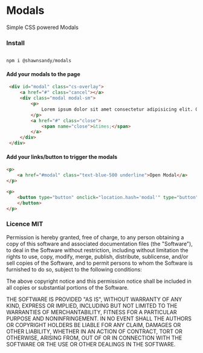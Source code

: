 # Modals

Simple CSS powered Modals

### Install

```

npm i @shawnsandy/modals

```

#### Add your modals to the page

``` html
 <div id="modal" class="cs-overlay">
     <a href="#" class="cancel"></a>
     <div class="modal modal-sm">
         <p>
             Lorem ipsum dolor sit amet consectetur adipisicing elit. Odit hic, excepturi consequatur deleniti totam quidem aliquid perferendis iste molestias delectus asperiores. Minus voluptates consequuntur porro necessitatibus quod illo voluptas quis!
         </p>
         <a href="#" class="close">
             <span name="close">&times;</span>
         </a>
     </div>
 </div>
```

#### Add your links/button to trigger the modals

``` html
<p>
    <a href="#modal" class="text-blue-500 underline">Open Modal</a>
</p>

<p>
    <button type="button" onclick="location.hash='modal'" type="button">Open Modal
    </button>
</p>
```

### Licence MIT

Permission is hereby granted, free of charge, to any person obtaining a copy of this software and associated documentation files (the "Software"), to deal in the Software without restriction, including without limitation the rights to use, copy, modify, merge, publish, distribute, sublicense, and/or sell copies of the Software, and to permit persons to whom the Software is furnished to do so, subject to the following conditions:

The above copyright notice and this permission notice shall be included in all copies or substantial portions of the Software.

THE SOFTWARE IS PROVIDED "AS IS", WITHOUT WARRANTY OF ANY KIND, EXPRESS OR IMPLIED, INCLUDING BUT NOT LIMITED TO THE WARRANTIES OF MERCHANTABILITY, FITNESS FOR A PARTICULAR PURPOSE AND NONINFRINGEMENT. IN NO EVENT SHALL THE AUTHORS OR COPYRIGHT HOLDERS BE LIABLE FOR ANY CLAIM, DAMAGES OR OTHER LIABILITY, WHETHER IN AN ACTION OF CONTRACT, TORT OR OTHERWISE, ARISING FROM, OUT OF OR IN CONNECTION WITH THE SOFTWARE OR THE USE OR OTHER DEALINGS IN THE SOFTWARE.

